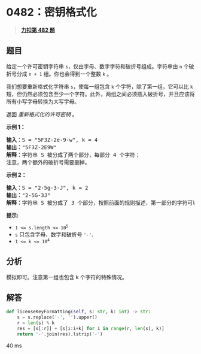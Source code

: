 # 0482：密钥格式化


> <u>**[力扣第 482 题](https://leetcode.cn/problems/license-key-formatting/)**</u>

## 题目

<p>给定一个许可密钥字符串 <code>s</code>，仅由字母、数字字符和破折号组成。字符串由 <code>n</code> 个破折号分成 <code>n + 1</code> 组。你也会得到一个整数 <code>k</code> 。</p>

<p>我们想要重新格式化字符串 <code>s</code>，使每一组包含 <code>k</code> 个字符，除了第一组，它可以比 <code>k</code> 短，但仍然必须包含至少一个字符。此外，两组之间必须插入破折号，并且应该将所有小写字母转换为大写字母。</p>

<p>返回 <em>重新格式化的许可密钥</em> 。</p>



<p><strong>示例 1：</strong></p>

<pre>
<strong>输入：</strong>S = "5F3Z-2e-9-w", k = 4
<strong>输出：</strong>"5F3Z-2E9W"
<strong>解释：</strong>字符串 S 被分成了两个部分，每部分 4 个字符；
注意，两个额外的破折号需要删掉。
</pre>

<p><strong>示例 2：</strong></p>

<pre>
<strong>输入：</strong>S = "2-5g-3-J", k = 2
<strong>输出：</strong>"2-5G-3J"
<strong>解释：</strong>字符串 S 被分成了 3 个部分，按照前面的规则描述，第一部分的字符可以少于给定的数量，其余部分皆为 2 个字符。
</pre>



<p><strong>提示:</strong></p>

<ul>
<li><code>1 &lt;= s.length &lt;= 10<sup>5</sup></code></li>
<li><code>s</code> 只包含字母、数字和破折号 <code>'-'</code>.</li>
<li><code>1 &lt;= k &lt;= 10<sup>4</sup></code></li>
</ul>


## 分析

模拟即可。注意第一组也包含 k 个字符的特殊情况。

## 解答


```python
def licenseKeyFormatting(self, s: str, k: int) -> str:
	s = s.replace('-', '').upper()
	r = len(s) % k
	res = [s[:r]] + [s[i:i+k] for i in range(r, len(s), k)]
	return '-'.join(res).lstrip('-')
```
40 ms
